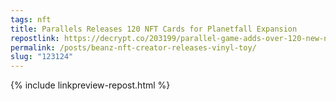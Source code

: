 ```yaml
---
tags: nft
title: Parallels Releases 120 NFT Cards for Planetfall Expansion
repostlink: https://decrypt.co/203199/parallel-game-adds-over-120-new-nft-cards-planetfall-expansion
permalink: /posts/beanz-nft-creator-releases-vinyl-toy/
slug: "123124"
---
```


{% include linkpreview-repost.html %}

